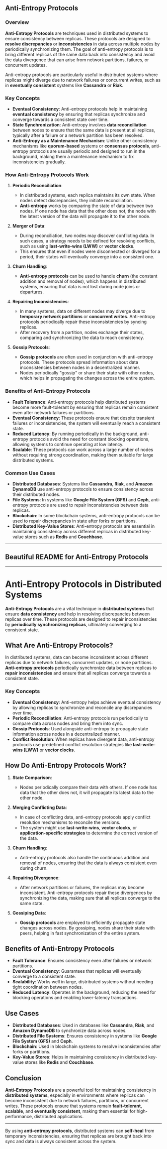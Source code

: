 ## Anti-Entropy Protocols

### Overview

**Anti-Entropy Protocols** are techniques used in distributed systems to ensure consistency between replicas. These protocols are designed to **resolve discrepancies** or **inconsistencies** in data across multiple nodes by periodically synchronizing them. The goal of anti-entropy protocols is to bring different replicas of the same data back into consistency and avoid the data divergence that can arise from network partitions, failures, or concurrent updates.

Anti-entropy protocols are particularly useful in distributed systems where replicas might diverge due to network failures or concurrent writes, such as in **eventually consistent** systems like **Cassandra** or **Riak**.

### Key Concepts

- **Eventual Consistency**: Anti-entropy protocols help in maintaining **eventual consistency** by ensuring that replicas synchronize and converge towards a consistent state over time.
- **State Synchronization**: Anti-entropy involves **data reconciliation** between nodes to ensure that the same data is present at all replicas, typically after a failure or a network partition has been resolved.
- **Anti-Entropy as a Maintenance Mechanism**: Unlike other consistency mechanisms like **quorum-based** systems or **consensus protocols**, anti-entropy protocols are usually periodic and designed to run in the background, making them a maintenance mechanism to fix inconsistencies gradually.

### How Anti-Entropy Protocols Work

1. **Periodic Reconciliation**:
   - In distributed systems, each replica maintains its own state. When nodes detect discrepancies, they initiate reconciliation.
   - **Anti-entropy** works by comparing the state of data between two nodes. If one node has data that the other does not, the node with the latest version of the data will propagate it to the other node.
   
2. **Merger of Data**:
   - During reconciliation, two nodes may discover conflicting data. In such cases, a strategy needs to be defined for resolving conflicts, such as using **last-write-wins (LWW)** or **vector clocks**.
   - This ensures that even if nodes were disconnected or diverged for a period, their states will eventually converge into a consistent one.

3. **Churn Handling**:
   - **Anti-entropy protocols** can be used to handle **churn** (the constant addition and removal of nodes), which happens in distributed systems, ensuring that data is not lost during node joins or departures.
   
4. **Repairing Inconsistencies**:
   - In many systems, data on different nodes may diverge due to **temporary network partitions** or **concurrent writes**. Anti-entropy protocols periodically repair these inconsistencies by syncing replicas.
   - After recovery from a partition, nodes exchange their states, comparing and synchronizing the data to reach consistency.

5. **Gossip Protocols**:
   - **Gossip protocols** are often used in conjunction with anti-entropy protocols. These protocols spread information about data inconsistencies between nodes in a decentralized manner.
   - Nodes periodically "gossip" or share their state with other nodes, which helps in propagating the changes across the entire system.

### Benefits of Anti-Entropy Protocols

- **Fault Tolerance**: Anti-entropy protocols help distributed systems become more fault-tolerant by ensuring that replicas remain consistent even after network failures or partitions.
- **Eventual Consistency**: These protocols ensure that despite transient failures or inconsistencies, the system will eventually reach a consistent state.
- **Reduced Latency**: By running periodically in the background, anti-entropy protocols avoid the need for constant blocking operations, allowing systems to continue operating at low latency.
- **Scalable**: These protocols can work across a large number of nodes without requiring strong coordination, making them suitable for large distributed systems.

### Common Use Cases

- **Distributed Databases**: Systems like **Cassandra**, **Riak**, and **Amazon DynamoDB** use anti-entropy protocols to ensure consistency across their distributed nodes.
- **File Systems**: In systems like **Google File System (GFS)** and **Ceph**, anti-entropy protocols are used to repair inconsistencies between data replicas.
- **Blockchain**: In some blockchain systems, anti-entropy protocols can be used to repair discrepancies in state after forks or partitions.
- **Distributed Key-Value Stores**: Anti-entropy protocols are essential in maintaining consistency across different replicas in distributed key-value stores such as **Redis** and **Couchbase**.

---

## Beautiful README for Anti-Entropy Protocols

---

# Anti-Entropy Protocols in Distributed Systems

**Anti-Entropy Protocols** are a vital technique in **distributed systems** that ensure **data consistency** and help in resolving discrepancies between replicas over time. These protocols are designed to repair inconsistencies by **periodically synchronizing replicas**, ultimately converging to a consistent state.

## What Are Anti-Entropy Protocols?

In distributed systems, data can become inconsistent across different replicas due to network failures, concurrent updates, or node partitions. **Anti-entropy protocols** periodically synchronize data between replicas to **repair inconsistencies** and ensure that all replicas converge towards a consistent state.

### Key Concepts

- **Eventual Consistency**: Anti-entropy helps achieve eventual consistency by allowing replicas to synchronize and reconcile any discrepancies over time.
- **Periodic Reconciliation**: Anti-entropy protocols run periodically to compare data across nodes and bring them into sync.
- **Gossip Protocols**: Used alongside anti-entropy to propagate state information across nodes in a decentralized manner.
- **Conflict Resolution**: When replicas have divergent data, anti-entropy protocols use predefined conflict resolution strategies like **last-write-wins (LWW)** or **vector clocks**.

## How Do Anti-Entropy Protocols Work?

1. **State Comparison**:
   - Nodes periodically compare their data with others. If one node has data that the other does not, it will propagate its latest data to the other node.
   
2. **Merging Conflicting Data**:
   - In case of conflicting data, anti-entropy protocols apply conflict resolution mechanisms to reconcile the versions.
   - The system might use **last-write-wins**, **vector clocks**, or **application-specific strategies** to determine the correct version of the data.
   
3. **Churn Handling**:
   - Anti-entropy protocols also handle the continuous addition and removal of nodes, ensuring that the data is always consistent even during churn.
   
4. **Repairing Divergence**:
   - After network partitions or failures, the replicas may become inconsistent. Anti-entropy protocols repair these divergences by synchronizing the data, making sure that all replicas converge to the same state.

5. **Gossiping Data**:
   - **Gossip protocols** are employed to efficiently propagate state changes across nodes. By gossiping, nodes share their state with peers, helping in fast synchronization of the entire system.

## Benefits of Anti-Entropy Protocols

- **Fault Tolerance**: Ensures consistency even after failures or network partitions.
- **Eventual Consistency**: Guarantees that replicas will eventually converge to a consistent state.
- **Scalability**: Works well in large, distributed systems without needing tight coordination between nodes.
- **Reduced Latency**: Operates in the background, reducing the need for blocking operations and enabling lower-latency transactions.

## Use Cases

- **Distributed Databases**: Used in databases like **Cassandra**, **Riak**, and **Amazon DynamoDB** to synchronize data across nodes.
- **Distributed File Systems**: Ensures consistency in systems like **Google File System (GFS)** and **Ceph**.
- **Blockchain**: Used in blockchain systems to resolve inconsistencies after forks or partitions.
- **Key-Value Stores**: Helps in maintaining consistency in distributed key-value stores like **Redis** and **Couchbase**.

## Conclusion

**Anti-Entropy Protocols** are a powerful tool for maintaining consistency in **distributed systems**, especially in environments where replicas can become inconsistent due to network failures, partitions, or concurrent writes. These protocols ensure that systems remain **fault-tolerant**, **scalable**, and **eventually consistent**, making them essential for high-performance, distributed applications.

---

By using **anti-entropy protocols**, distributed systems can **self-heal** from temporary inconsistencies, ensuring that replicas are brought back into sync and data is always consistent across the system.
